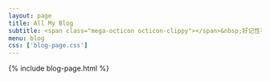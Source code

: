 ```yaml
---
layout: page
title: All My Blog
subtitle: <span class="mega-octicon octicon-clippy"></span>&nbsp;好记性不如烂笔头
menu: blog
css: ['blog-page.css']
---
```

{% include blog-page.html %}